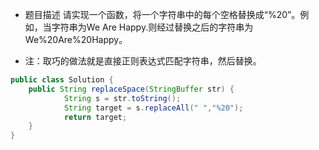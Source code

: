 - 题目描述
请实现一个函数，将一个字符串中的每个空格替换成“%20”。例如，当字符串为We Are Happy.则经过替换之后的字符串为We%20Are%20Happy。

- 注：取巧的做法就是直接正则表达式匹配字符串，然后替换。

```java
public class Solution {
    public String replaceSpace(StringBuffer str) {
            String s = str.toString();
            String target = s.replaceAll(" ","%20");
            return target;
    }
}
```
